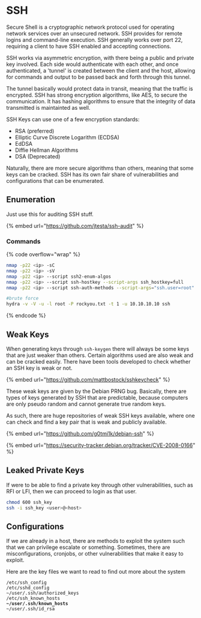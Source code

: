# SSH

Secure Shell is a cryptographic network protocol used for operating network services over an unsecured network. SSH provides for remote logins and command-line execution. SSH generally works over port 22, requiring a client to have SSH enabled and accepting connections.

SSH works via asymmetric encryption, with there being a public and private key involved. Each side would authenticate with each other, and once authenticated, a 'tunnel' is created between the client and the host, allowing for commands and output to be passed back and forth through this tunnel.

The tunnel basically would protect data in transit, meaning that the traffic is encrypted. SSH has strong encryption algorithms, like AES, to secure the communication. It has hashing algorithms to ensure that the integrity of data transmitted is maintainted as well.

SSH Keys can use one of a few encryption standards:

* RSA (preferred)
* Elliptic Curve Discrete Logarithm (ECDSA)
* EdDSA
* Diffie Hellman Algorithms&#x20;
* DSA (Deprecated)

Naturally, there are more secure algorithms than others, meaning that some keys can be cracked. SSH has its own fair share of vulnerabilities and configurations that can be enumerated.

## Enumeration

Just use this for auditing SSH stuff.

{% embed url="https://github.com/jtesta/ssh-audit" %}

### Commands

{% code overflow="wrap" %}
```bash
nmap -p22 <ip> -sC 
nmap -p22 <ip> -sV 
nmap -p22 <ip> --script ssh2-enum-algos
nmap -p22 <ip> --script ssh-hostkey --script-args ssh_hostkey=full
nmap -p22 <ip> --script ssh-auth-methods --script-args="ssh.user=root" 

#brute force
hydra -v -V -u -l root -P rockyou.txt -t 1 -u 10.10.10.10 ssh 
```
{% endcode %}

## Weak Keys

When generating keys through `ssh-keygen` there will always be some keys that are just weaker than others. Certain algorithms used are also weak and can be cracked easily. There have been tools developed to check whether an SSH key is weak or not.

{% embed url="https://github.com/mattbostock/sshkeycheck" %}

These weak keys are given by the Debian PRNG bug. Basically, there are types of keys generated by SSH that are predictable, because computers are only pseudo random and cannot generate true random keys.

As such, there are huge repositories of weak SSH keys available, where one can check and find a key pair that is weak and publicly available.

{% embed url="https://github.com/g0tmi1k/debian-ssh" %}

{% embed url="https://security-tracker.debian.org/tracker/CVE-2008-0166" %}

## Leaked Private Keys

If were to be able to find a private key through other vulnerabilities, such as RFI or LFI, then we can proceed to login as that user.

```bash
chmod 600 ssh_key
ssh -i ssh_key <user>@<host>
```

## Configurations

If we are already in a host, there are methods to exploit the system such that we can privilege escalate or something. Sometimes, there are misconfigurations, cronjobs, or other vulnerabilities that make it easy to exploit.

Here are the key files we want to read to find out more about the system

<pre><code>/etc/ssh_config
/etc/sshd_config
~/user/.ssh/authorized_keys
/etc/ssh_known_hosts
<strong>~/user/.ssh/known_hosts
</strong>~/user/.ssh/id_rsa</code></pre>

